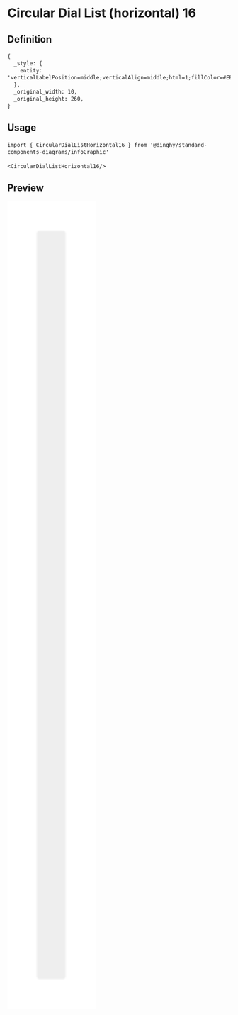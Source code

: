 # Circular Dial List (horizontal) 16

## Definition

```
{
  _style: { 
    entity: 'verticalLabelPosition=middle;verticalAlign=middle;html=1;fillColor=#EEEEEE;strokeColor=none;fontSize=10;align=left;fontStyle=0;rounded=1;whiteSpace=wrap;arcSize=8;spacing=5;',
  },
  _original_width: 10,
  _original_height: 260,
}
```

## Usage

```
import { CircularDialListHorizontal16 } from '@dinghy/standard-components-diagrams/infoGraphic'

<CircularDialListHorizontal16/>
```

## Preview

<img src="./circular-dial-list-horizontal-16.png" width="200"/>
